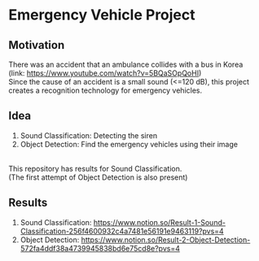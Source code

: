 # Emergency Vehicle Project

## Motivation
There was an accident that an ambulance collides with a bus in Korea<br/>
(link: https://www.youtube.com/watch?v=5BQaSOpQoHI)<br/>
Since the cause of an accident is a small sound (<=120 dB), this project creates a recognition technology for emergency vehicles.<br/>

## Idea
1. Sound Classification: Detecting the siren
2. Object Detection: Find the emergency vehicles using their image
<br/>
This repository has results for Sound Classification.<br/>
(The first attempt of Object Detection is also present)<br/>

## Results
1. Sound Classification: https://www.notion.so/Result-1-Sound-Classification-256f4600932c4a7481e56191e9463119?pvs=4<br/>
2. Object Detection: https://www.notion.so/Result-2-Object-Detection-572fa4ddf38a4739945838bd6e75cd8e?pvs=4
